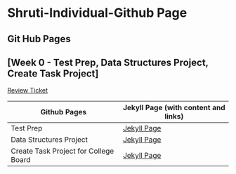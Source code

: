 # Shruti-Individual-Github Page

## Git Hub Pages

## [Week 0 - Test Prep, Data Structures Project, Create Task Project]
[Review Ticket](https://github.com/shrutiapcsp/Shruti-Individual-/issues/1)

| Github Pages | Jekyll Page (with content and links)                                                        | 
| --- |---------------------------------------------------------------------------------------------|
| Test Prep | [Jekyll Page](https://shrutiapcsp.github.io/Shruti-Individual-/test%20prep)                 |
| Data Structures Project | [Jekyll Page](https://shrutiapcsp.github.io/Shruti-Individual-/data%20structures%20project) | 
| Create Task Project for College Board | [Jekyll Page](https://shrutiapcsp.github.io/Shruti-Individual-/create%20task%20project)  

